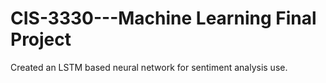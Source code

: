 # CIS-3330---Machine Learning Final Project
 Created an LSTM based neural network for sentiment analysis use. 
